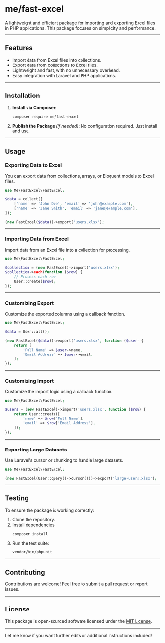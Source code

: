 # **me/fast-excel**

A lightweight and efficient package for importing and exporting Excel files in PHP applications. This package focuses on simplicity and performance.

---

## **Features**
- Import data from Excel files into collections.
- Export data from collections to Excel files.
- Lightweight and fast, with no unnecessary overhead.
- Easy integration with Laravel and PHP applications.

---

## **Installation**

1. **Install via Composer**:
   ```bash
   composer require me/fast-excel
   ```

2. **Publish the Package** *(if needed)*:
   No configuration required. Just install and use.

---

## **Usage**

### **Exporting Data to Excel**
You can export data from collections, arrays, or Eloquent models to Excel files.

```php
use Me\FastExcel\FastExcel;

$data = collect([
    ['name' => 'John Doe', 'email' => 'john@example.com'],
    ['name' => 'Jane Smith', 'email' => 'jane@example.com'],
]);

(new FastExcel($data))->export('users.xlsx');
```

---

### **Importing Data from Excel**
Import data from an Excel file into a collection for processing.

```php
use Me\FastExcel\FastExcel;

$collection = (new FastExcel)->import('users.xlsx');
$collection->each(function ($row) {
    // Process each row
    User::create($row);
});
```

---

### **Customizing Export**
Customize the exported columns using a callback function.

```php
use Me\FastExcel\FastExcel;

$data = User::all();

(new FastExcel($data))->export('users.xlsx', function ($user) {
    return [
        'Full Name' => $user->name,
        'Email Address' => $user->email,
    ];
});
```

---

### **Customizing Import**
Customize the import logic using a callback function.

```php
use Me\FastExcel\FastExcel;

$users = (new FastExcel)->import('users.xlsx', function ($row) {
    return User::create([
        'name' => $row['Full Name'],
        'email' => $row['Email Address'],
    ]);
});
```

---

### **Exporting Large Datasets**
Use Laravel's cursor or chunking to handle large datasets.

```php
use Me\FastExcel\FastExcel;

(new FastExcel(User::query()->cursor()))->export('large-users.xlsx');
```

---

## **Testing**
To ensure the package is working correctly:

1. Clone the repository.
2. Install dependencies:
   ```bash
   composer install
   ```
3. Run the test suite:
   ```bash
   vendor/bin/phpunit
   ```

---

## **Contributing**
Contributions are welcome! Feel free to submit a pull request or report issues.

---

## **License**
This package is open-sourced software licensed under the [MIT License](LICENSE).

---

Let me know if you want further edits or additional instructions included!